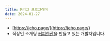 ```yaml
---
title: K리그 프로그래머
date: 2024-01-27
---
```

- [https://jeho.page/](https://jeho.page/)
- 직장인 소개팅 [커피한잔](https://withcoffee.app/)을 만들고 있는 개발자입니다.